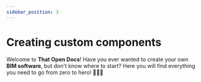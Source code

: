 ```yaml
---
sidebar_position: 3
---
```


# Creating custom components

Welcome to **That Open Docs**! Have you ever wanted to create your own **BIM software**, but don't know
where to start? Here you will find everything you need to go from zero to hero! 🏢👩‍💻
